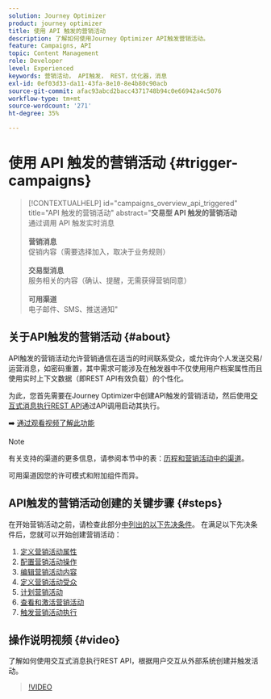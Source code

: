 ```yaml
---
solution: Journey Optimizer
product: journey optimizer
title: 使用 API 触发的营销活动
description: 了解如何使用Journey Optimizer API触发营销活动。
feature: Campaigns, API
topic: Content Management
role: Developer
level: Experienced
keywords: 营销活动， API触发， REST，优化器，消息
exl-id: 0ef03d33-da11-43fa-8e10-8e4b80c90acb
source-git-commit: afac93abcd2bacc4371748b94c0e66942a4c5076
workflow-type: tm+mt
source-wordcount: '271'
ht-degree: 35%

---
```



# 使用 API 触发的营销活动 {#trigger-campaigns}

>[!CONTEXTUALHELP]
>id="campaigns_overview_api_triggered"
>title="API 触发的营销活动"
>abstract="**交易型 API 触发的营销活动**<br/>&#x200B;通过调用 API 触发实时消息&#x200B;<br/><br/>**营销消息**<br/>&#x200B;促销内容（需要选择加入，取决于业务规则）<br/><br/>**交易型消息**<br/>&#x200B;服务相关的内容（确认、提醒，无需获得营销同意）<br/><br/>**可用渠道**<br/>&#x200B;电子邮件、SMS、推送通知"

## 关于API触发的营销活动 {#about}

API触发的营销活动允许营销通信在适当的时间联系受众，或允许向个人发送交易/运营消息，如密码重置，其中需求可能涉及在触发器中不仅使用用户档案属性而且使用实时上下文数据（即REST API有效负载）的个性化。

为此，您首先需要在Journey Optimizer中创建API触发的营销活动，然后使用[交互式消息执行REST API](https://developer.adobe.com/journey-optimizer-apis/references/messaging/#tag/execution)通过API调用启动其执行。

➡️ [通过观看视频了解此功能](#video)

>[!NOTE]
>
>有关支持的渠道的更多信息，请参阅本节中的表：[历程和营销活动中的渠道](../channels/gs-channels.md#channels)。
>
>可用渠道因您的许可模式和附加组件而异。

## API触发的营销活动创建的关键步骤 {#steps}

在开始营销活动之前，请检查此部分[中列出的以下先决条件](get-started-with-campaigns.md#permissions)。 在满足以下先决条件后，您就可以开始创建营销活动：

1. [定义营销活动属性](api-triggered-campaign-properties.md)
1. [配置营销活动操作](api-triggered-campaign-action.md)
1. [编辑营销活动内容](api-triggered-campaign-content.md)
1. [定义营销活动受众](api-triggered-campaign-audience.md)
1. [计划营销活动](api-triggered-campaign-schedule.md)
1. [查看和激活营销活动](review-activate-api-triggered-campaign.md)
1. [触发营销活动执行](trigger-campaigns.md)

## 操作说明视频 {#video}

了解如何使用交互式消息执行REST API，根据用户交互从外部系统创建并触发活动。

>[!VIDEO](https://video.tv.adobe.com/v/3452735?captions=chi_hans&quality=12)
